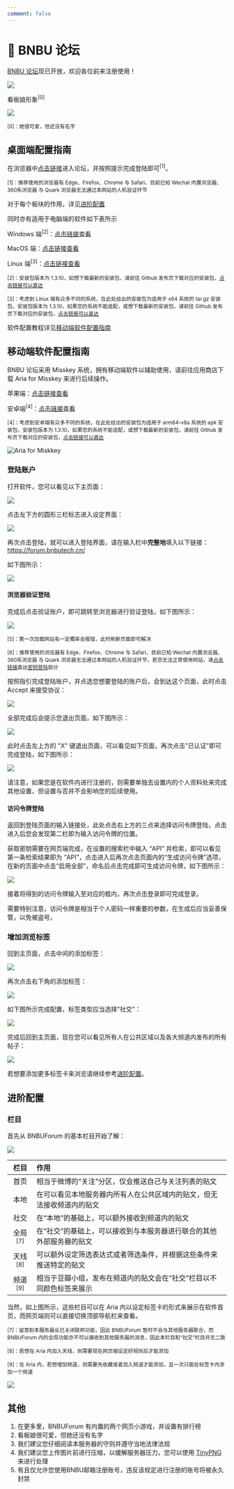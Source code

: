 ```yaml
---
comment: false
---
```


# 💬 BNBU 论坛

[BNBU 论坛](https://forum.bnbutech.cn/)现已开放，欢迎各位前来注册使用！

![](https://cdn.jsdelivr.net/gh/PhoenixTechProject/HandbookPicBed/forum/screenshot/Screenshot.png)

看板娘形象<sup>[0]</sup>

![](https://cdn.jsdelivr.net/gh/PhoenixTechProject/HandbookPicBed/forum/avatar/kanban.png)

<sup>[0]：她很可爱，但还没有名字</sup>

## 桌面端配置指南

在浏览器中[点击链接](https://forum.bnbutech.cn/)进入论坛，并按照提示完成登陆即可<sup>[1]</sup>。

<sup>[1]：推荐使用的浏览器有 Edge、Firefox、Chrome 与 Safari，目前已知 Wechat 内置浏览器、360系浏览器 与 Quark 浏览器无法通过本网站的人机验证环节</sup>

对于每个板块的作用，详见[进阶配置](#进阶配置)

同时亦有适用于电脑端的软件如下表所示

Windows 端<sup>[2]</sup>：[点击链接查看](https://github.com/poppingmoon/aria/releases/download/v1.3.10/aria-v1.3.10-windows-x64.exe)

MacOS 端：[点击链接查看](https://apps.apple.com/sg/app/aria-for-misskey/id6499410880)

Linux 端<sup>[3]</sup>：[点击链接查看](https://github.com/poppingmoon/aria/releases/download/v1.3.10/aria-v1.3.10-linux-x64.tar.gz)

<sup>[2]：安装包版本为 1.3.10，如想下载最新的安装包，请前往 Github 发布页下载对应的安装包，[点击链接可以直达](https://github.com/poppingmoon/aria/releases)</sup>

<sup>[3]：考虑到 Linux 端有众多不同的系统，在此处给出的安装包为适用于 x64 系统的 tar.gz 安装包，安装包版本为 1.3.10，如果您的系统不能适配，或想下载最新的安装包，请前往 Github 发布页下载对应的安装包，[点击链接可以直达](https://github.com/poppingmoon/aria/releases)</sup>

软件配置教程详见[移动端软件配置指南](#移动端软件配置指南)

## 移动端软件配置指南

BNBU 论坛采用 Misskey 系统，拥有移动端软件以辅助使用，请前往应用商店下载 Aria for Misskey 来进行后续操作。

苹果端：[点击链接查看](https://apps.apple.com/sg/app/aria-for-misskey/id6499410880)

安卓端<sup>[4]</sup>：[点击链接查看](https://github.com/poppingmoon/aria/releases/download/v1.3.10/aria-v1.3.10-arm64-v8a.apk)

<sup>[4]：考虑到安卓端有众多不同的系统，在此处给出的安装包为适用于 arm64-v8a 系统的 apk 安装包，安装包版本为 1.3.10，如果您的系统不能适配，或想下载最新的安装包，请前往 Github 发布页下载对应的安装包，[点击链接可以直达](https://github.com/poppingmoon/aria/releases)</sup>

![Aria for Miskkey](https://cdn.jsdelivr.net/gh/PhoenixTechProject/HandbookPicBed/forum/screenshot/1.jpg)

### 登陆账户

打开软件，您可以看见以下主页面：

![](https://cdn.jsdelivr.net/gh/PhoenixTechProject/HandbookPicBed/forum/screenshot/2.jpg)

点击左下方的圆形三栏标志进入设定界面：

![](https://cdn.jsdelivr.net/gh/PhoenixTechProject/HandbookPicBed/forum/screenshot/3.jpg)

再次点击登陆，就可以进入登陆界面，请在输入栏中**完整地**填入以下链接：https://forum.bnbutech.cn/

如下图所示：

![](https://cdn.jsdelivr.net/gh/PhoenixTechProject/HandbookPicBed/forum/screenshot/4.jpg)

#### 浏览器验证登陆

完成后点击验证账户，即可跳转至浏览器进行验证登陆，如下图所示：

![](https://cdn.jsdelivr.net/gh/PhoenixTechProject/HandbookPicBed/forum/screenshot/5.jpg)

<sup>[5]：第一次加载网站有一定概率会报错，此时刷新页面即可解决</sup>

<sup>[6]：推荐使用的浏览器有 Edge、Firefox、Chrome 与 Safari，目前已知 Wechat 内置浏览器、360系浏览器 与 Quark 浏览器无法通过本网站的人机验证环节，若您无法正常使用网站，请[点击链接](#访问令牌登陆)直达[密钥登陆](#访问令牌登陆)部分</sup>

按照指引完成登陆账户，并点选您想要登陆的账户后，会到达这个页面，此时点击 Accept 来接受协议：

![](https://cdn.jsdelivr.net/gh/PhoenixTechProject/HandbookPicBed/forum/screenshot/6.jpg)

全部完成后会提示您退出页面，如下图所示：

![](https://cdn.jsdelivr.net/gh/PhoenixTechProject/HandbookPicBed/forum/screenshot/7.jpg)

此时点击左上方的 "X" 键退出页面，可以看见如下页面，再次点击"已认证"即可完成登陆，如下图所示：

![](https://cdn.jsdelivr.net/gh/PhoenixTechProject/HandbookPicBed/forum/screenshot/8.jpg)

请注意，如果您是在软件内进行注册的，则需要单独去设置内的个人资料处来完成其他设置，但设置与否并不会影响您的后续使用。

#### 访问令牌登陆

返回到登陆页面的输入链接处，此处点击右上方的三点来选择访问令牌登陆，点击进入后您会发现第二栏即为输入访问令牌的位置。

获取密钥需要在网页端完成，在设置的搜索栏中输入 “API” 并检索，即可以看见第一条检索结果即为 “API”，点击进入后再次点击页面内的“生成访问令牌”选项，在新的页面中点击“启用全部”，命名后点击完成即可生成访问令牌，如下图所示：

![](https://cdn.jsdelivr.net/gh/PhoenixTechProject/HandbookPicBed/forum/screenshot/13.png)

接着将得到的访问令牌输入至对应的框内，再次点击登录即可完成登录。

需要特别注意，访问令牌是相当于个人密码一样重要的参数，在生成后应当妥善保管，以免被盗号。

### 增加浏览标签

回到主页面，点击中间的添加标签：

![](https://cdn.jsdelivr.net/gh/PhoenixTechProject/HandbookPicBed/forum/screenshot/2.jpg)

再次点击右下角的添加标签：

![](https://cdn.jsdelivr.net/gh/PhoenixTechProject/HandbookPicBed/forum/screenshot/10.jpg)

如下图所示完成配置，标签类型应当选择"社交"：

![](https://cdn.jsdelivr.net/gh/PhoenixTechProject/HandbookPicBed/forum/screenshot/9.jpg)

完成后回到主页面，现在您可以看见所有人在公共区域以及各大频道内发布的所有帖子：

![](https://cdn.jsdelivr.net/gh/PhoenixTechProject/HandbookPicBed/forum/screenshot/11.jpg)

若想要添加更多标签卡来浏览请继续参考[进阶配置](#进阶配置)。

## 进阶配置

### 栏目

首先从 BNBUForum 的基本栏目开始了解：

![](https://cdn.jsdelivr.net/gh/PhoenixTechProject/HandbookPicBed/forum/screenshot/12.jpg)

| 栏目 | 作用 |
| :---------: | :---------- |
| 首页 | 相当于微博的“关注”分区，仅会推送自己与关注列表的贴文 |
| 本地 | 在可以看见本地服务器内所有人在公共区域内的贴文，但无法接收频道内的贴文 |
| 社交 | 在“本地”的基础上，可以额外接收到频道内的贴文 |
| 全局<sup>[7]</sup> | 在“社交”的基础上，可以接收到与本服务器进行联合的其他外部服务器的贴文 |
| 天线<sup>[8]</sup> | 可以额外设定筛选表达式或者筛选条件，并根据这些条件来推送特定的贴文 |
| 频道<sup>[9]</sup> | 相当于豆瓣小组，发布在频道内的贴文会在“社交”栏目以不同颜色标签来展示 |

当然，如上图所示，这些栏目可以在 Aria 内以设定标签卡的形式来展示在软件首页，而网页端则可以直接切换顶部导航栏来查看。

<sup>[7]：留意到本服务器业已关闭联邦功能，因此 BNBUForum 暂时不会与其他服务器联合，而 BNBUForum 内的全局功能亦不可以接收到其他服务器的消息，因此本栏目和“社交”栏目并无二致</sup>

<sup>[8]：若想在 Aria 内加入天线，则需要现在网页端设定好规则后才能添加</sup>

<sup>[9]：在 Aria 内，若想增加频道，则需要先收藏或者加入频道才能添加，且一次只能在标签卡内添加一个频道</sup>

![](https://cdn.jsdelivr.net/gh/PhoenixTechProject/HandbookPicBed/forum/screenshot/14.jpg)

## 其他

1. 在更多里，BNBUForum 有内置的两个网页小游戏，并设置有排行榜
2. 看板娘很可爱，但她还没有名字
3. 我们建议您仔细阅读本服务器的守则并遵守当地法律法规
4. 我们建议您上传图片前进行压缩，以缓解服务器压力，您可以使用 [TinyPNG](https://tinypng.com/) 来进行处理
5. 有且仅允许您使用BNBU邮箱注册账号，违反该规定进行注册的账号将被永久封禁